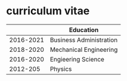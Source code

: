 # curriculum vitae
|     | Education |
| ----------- | ----------- |
| 2016-2021   | Business Administration       |
| 2018-2020   | Mechanical Engineering   |
| 2016-2020   | Engieering Science        |
| 2012-205    | Physics        |


